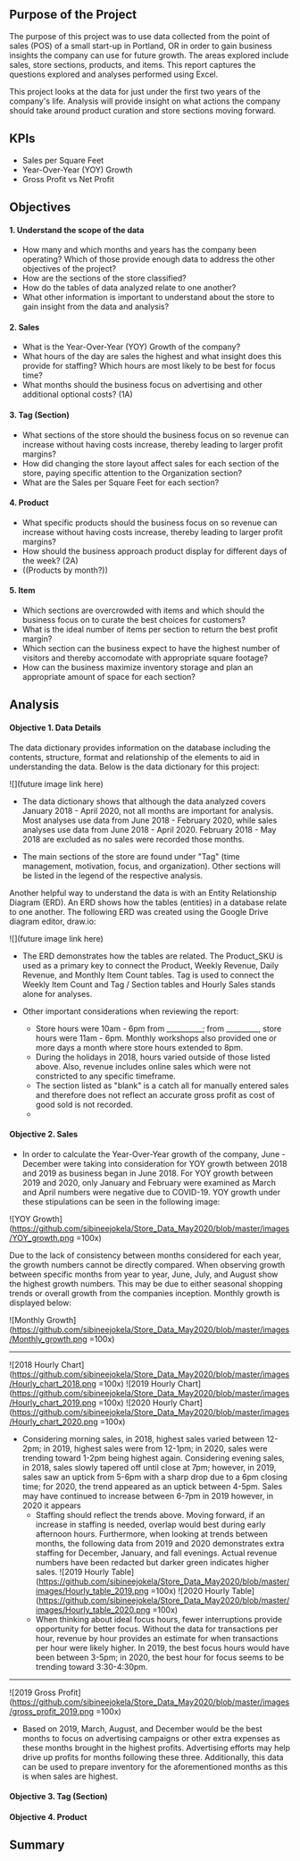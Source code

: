## Purpose of the Project
The purpose of this project was to use data collected from the point of sales (POS) of a small start-up in Portland, OR in order to gain business insights the company can use for future growth. The areas explored include sales, store sections, products, and items. This report captures the questions explored and analyses performed using Excel. 

This project looks at the data for just under the first two years of the company's life. Analysis will provide insight on what actions the company should take around product curation and store sections moving forward. 


## KPIs
* Sales per Square Feet
* Year-Over-Year (YOY) Growth
* Gross Profit vs Net Profit


## Objectives

#### 1. Understand the scope of the data
* How many and which months and years has the company been operating? Which of those provide enough data to address the other objectives of the project?
* How are the sections of the store classified? 
* How do the tables of data analyzed relate to one another?
* What other information is important to understand about the store to gain insight from the data and analysis?

#### 2. Sales
* What is the Year-Over-Year (YOY) Growth of the company?
* What hours of the day are sales the highest and what insight does this provide for staffing? Which hours are most likely to be best for focus time?
* What months should the business focus on advertising and other additional optional costs? (1A)

#### 3. Tag (Section)
* What sections of the store should the business focus on so revenue can increase without having costs increase, thereby leading to larger profit margins?
* How did changing the store layout affect sales for each section of the store, paying specific attention to the Organization section?
* What are the Sales per Square Feet for each section?

#### 4. Product
* What specific products should the business focus on so revenue can increase without having costs increase, thereby leading to larger profit margins?
* How should the business approach product display for different days of the week? (2A)
* ((Products by month?))

#### 5. Item
* Which sections are overcrowded with items and which should the business focus on to curate the best choices for customers?
* What is the ideal number of items per section to return the best profit margin?
* Which section can the business expect to have the highest number of visitors and thereby accomodate with appropriate square footage?
* How can the business maximize inventory storage and plan an appropriate amount of space for each section?


## Analysis
#### Objective 1. Data Details
The data dictionary provides information on the database including the contents, structure, format and relationship of the elements to aid in understanding the data. Below is the data dictionary for this project:

![](future image link here)

* The data dictionary shows that although the data analyzed covers January 2018 - April 2020, not all months are important for analysis. Most analyses use data from June 2018 - February 2020, while sales analyses use data from June 2018 - April 2020. February 2018 - May 2018 are excluded as no sales were recorded those months.

* The main sections of the store are found under "Tag" (time management, motivation, focus, and organization). Other sections will be listed in the legend of the respective analysis.

Another helpful way to understand the data is with an Entity Relationship Diagram (ERD). An ERD shows how the tables (entities) in a database relate to one another. The following ERD was created using the Google Drive diagram editor, draw.io:

![](future image link here)

* The ERD demonstrates how the tables are related. The Product_SKU is used as a primary key to connect the Product, Weekly Revenue, Daily Revenue, and Monthly Item Count tables. Tag is used to connect the Weekly Item Count and Tag / Section tables and Hourly Sales stands alone for analyses.

* Other important considerations when reviewing the report:
  * Store hours were 10am - 6pm from __________; from _________, store hours were 11am - 6pm. Monthly workshops also provided one or more days a month where store hours extended to 8pm.
  * During the holidays in 2018, hours varied outside of those listed above. Also, revenue includes online sales which were not constricted to any specific timeframe.
  * The section listed as "blank" is a catch all for manually entered sales and therefore does not reflect an accurate gross profit as cost of good sold is not recorded.
  * 


#### Objective 2. Sales

* In order to calculate the Year-Over-Year growth of the company, June - December were taking into consideration for YOY growth between 2018 and 2019 as business began in June 2018. For YOY growth between 2019 and 2020, only January and February were examined as March and April numbers were negative due to COVID-19. YOY growth under these stipulations can be seen in the following image:

![YOY Growth](https://github.com/sibineejokela/Store_Data_May2020/blob/master/images/YOY_growth.png =100x)

Due to the lack of consistency between months considered for each year, the growth numbers cannot be directly compared. When observing growth between specific months from year to year, June, July, and August show the highest growth numbers. This may be due to either seasonal shopping trends or overall growth from the companies inception. Monthly growth is displayed below:

![Monthly Growth](https://github.com/sibineejokela/Store_Data_May2020/blob/master/images/Monthly_growth.png =100x) 

-----
![2018 Hourly Chart](https://github.com/sibineejokela/Store_Data_May2020/blob/master/images/Hourly_chart_2018.png =100x) ![2019 Hourly Chart](https://github.com/sibineejokela/Store_Data_May2020/blob/master/images/Hourly_chart_2019.png =100x)  ![2020 Hourly Chart](https://github.com/sibineejokela/Store_Data_May2020/blob/master/images/Hourly_chart_2020.png =100x) 

* Considering morning sales, in 2018, highest sales varied between 12-2pm; in 2019, highest sales were from 12-1pm; in 2020, sales were trending toward 1-2pm being highest again. Considering evening sales, in 2018, sales slowly tapered off until close at 7pm; however, in 2019, sales saw an uptick from 5-6pm with a sharp drop due to a 6pm closing time; for 2020, the trend appeared as an uptick between 4-5pm. Sales may have continued to increase between 6-7pm in 2019 however, in 2020 it appears 
  * Staffing should reflect the trends above. Moving forward, if an increase in staffing is needed, overlap would best during early afternoon hours. Furthermore, when looking at trends between months, the following data from 2019 and 2020 demonstrates extra staffing for December, January, and fall evenings. Actual revenue numbers have been redacted but darker green indicates higher sales.
  ![2019 Hourly Table](https://github.com/sibineejokela/Store_Data_May2020/blob/master/images/Hourly_table_2019.png =100x) ![2020 Hourly Table](https://github.com/sibineejokela/Store_Data_May2020/blob/master/images/Hourly_table_2020.png =100x)
  * When thinking about ideal focus hours, fewer interruptions provide opportunity for better focus. Without the data for transactions per hour, revenue by hour provides an estimate for when transactions per hour were likely higher. In 2019, the best focus hours would have been between 3-5pm; in 2020, the best hour for focus seems to be trending toward 3:30-4:30pm.
  
-----
![2019 Gross Profit](https://github.com/sibineejokela/Store_Data_May2020/blob/master/images/gross_profit_2019.png =100x)

* Based on 2019, March, August, and December would be the best months to focus on advertising campaigns or other extra expenses as these months brought in the highest profits. Advertising efforts may help drive up profits for months following these three. Additionally, this data can be used to prepare inventory for the aforementioned months as this is when sales are highest. 


#### Objective 3. Tag (Section)


#### Objective 4. Product



## Summary